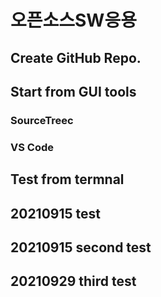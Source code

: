 # 오픈소스SW응용

## Create GitHub Repo.


## Start from GUI tools
### SourceTreec
### VS Code

## Test from termnal

## 20210915 test
## 20210915 second test
## 20210929 third test
